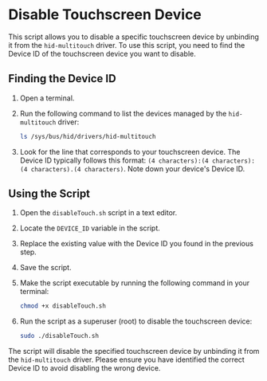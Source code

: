# Disable Touchscreen Device

This script allows you to disable a specific touchscreen device by unbinding it from the `hid-multitouch` driver. To use this script, you need to find the Device ID of the touchscreen device you want to disable.

## Finding the Device ID

1. Open a terminal.

2. Run the following command to list the devices managed by the `hid-multitouch` driver:

   ```bash
   ls /sys/bus/hid/drivers/hid-multitouch
   ```

3. Look for the line that corresponds to your touchscreen device. The Device ID typically follows this format: `(4 characters):(4 characters):(4 characters).(4 characters)`. Note down your device's Device ID.

## Using the Script

1. Open the `disableTouch.sh` script in a text editor.

2. Locate the `DEVICE_ID` variable in the script.

3. Replace the existing value with the Device ID you found in the previous step.

4. Save the script.

5. Make the script executable by running the following command in your terminal:

   ```bash
   chmod +x disableTouch.sh
   ```

6. Run the script as a superuser (root) to disable the touchscreen device:

   ```bash
   sudo ./disableTouch.sh
   ```
The script will disable the specified touchscreen device by unbinding it from the `hid-multitouch` driver. Please ensure you have identified the correct Device ID to avoid disabling the wrong device.

